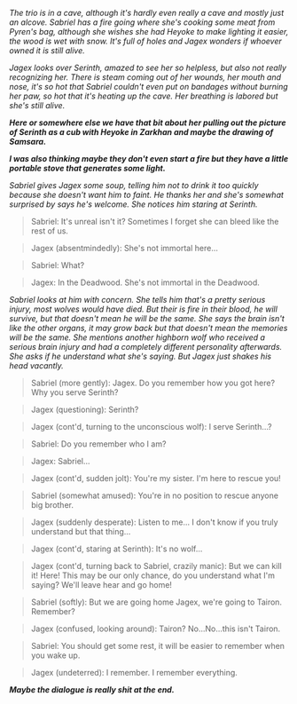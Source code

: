 *The trio is in a cave, although it's hardly even really a cave and mostly just an alcove.
Sabriel has a fire going where she's cooking some meat from Pyren's bag, although she wishes she had Heyoke to make lighting it easier, the wood is wet with snow.
It's full of holes and Jagex wonders if whoever owned it is still alive.*

*Jagex looks over Serinth, amazed to see her so helpless, but also not really recognizing her.
There is steam coming out of her wounds, her mouth and nose, it's so hot that Sabriel couldn't even put on bandages without burning her paw, so hot that it's heating up the cave.
Her breathing is labored but she's still alive.*

***Here or somewhere else we have that bit about her pulling out the picture of Serinth as a cub with Heyoke in Zarkhan and maybe the drawing of Samsara.***

***I was also thinking maybe they don't even start a fire but they have a little portable stove that generates some light.***

*Sabriel gives Jagex some soup, telling him not to drink it too quickly because she doesn't want him to faint.
He thanks her and she's somewhat surprised by says he's welcome.
She notices him staring at Serinth.*

> Sabriel:
It's unreal isn't it?
Sometimes I forget she can bleed like the rest of us.

> Jagex (absentmindedly):
She's not immortal here...

> Sabriel:
What?

> Jagex:
In the Deadwood.
She's not immortal in the Deadwood.

*Sabriel looks at him with concern.
She tells him that's a pretty serious injury, most wolves would have died.
But their is fire in their blood, he will survive, but that doesn't mean he will be the same.
She says the brain isn't like the other organs, it may grow back but that doesn't mean the memories will be the same.
She mentions another highborn wolf who received a serious brain injury and had a completely different personality afterwards.
She asks if he understand what she's saying.
But Jagex just shakes his head vacantly.*

> Sabriel (more gently):
Jagex.
Do you remember how you got here?
Why you serve Serinth?

> Jagex (questioning):
Serinth?

> Jagex (cont'd, turning to the unconscious wolf):
I serve Serinth...?

> Sabriel:
Do you remember who I am?

> Jagex:
Sabriel...

> Jagex (cont'd, sudden jolt):
You're my sister.
I'm here to rescue you!

> Sabriel (somewhat amused):
You're in no position to rescue anyone big brother.

> Jagex (suddenly desperate):
Listen to me...
I don't know if you truly understand but that thing...

> Jagex (cont'd, staring at Serinth):
It's no wolf...

> Jagex (cont'd, turning back to Sabriel, crazily manic):
But we can kill it!
Here!
This may be our only chance, do you understand what I'm saying?
We'll leave hear and go home!

> Sabriel (softly): But we are going home Jagex, we're going to Tairon.
Remember?

> Jagex (confused, looking around):
Tairon?
No...No...this isn't Tairon.

> Sabriel:
You should get some rest, it will be easier to remember when you wake up.

> Jagex (undeterred):
I remember.
I remember everything.

***Maybe the dialogue is really shit at the end.***



